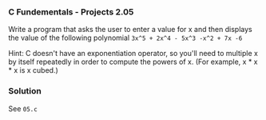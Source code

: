 ### C Fundementals - Projects 2.05

Write a program that asks the user to enter a value for x and then displays the value of the following polynomial ```3x^5 + 2x^4 - 5x^3 -x^2 + 7x -6```

Hint: C doesn't have an exponentiation operator, so you'll need to multiple x by itself repeatedly in order to compute the powers of x. (For example, x * x * x is x cubed.)

### Solution

See ```05.c```
